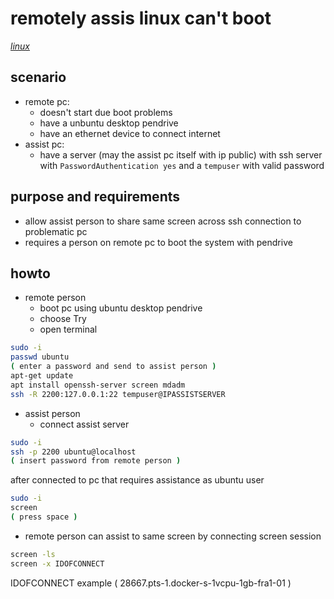 # remotely assis linux can't boot

*[linux](../README.md#linux)*

## scenario

- remote pc:
  - doesn't start due boot problems
  - have a unbuntu desktop pendrive
  - have an ethernet device to connect internet
- assist pc:
  - have a server (may the assist pc itself with ip public) with ssh server with `PasswordAuthentication yes` and a `tempuser` with valid password

## purpose and requirements

- allow assist person to share same screen across ssh connection to problematic pc
- requires a person on remote pc to boot the system with pendrive

## howto

- remote person
  - boot pc using ubuntu desktop pendrive
  - choose Try
  - open terminal
  
```sh
sudo -i
passwd ubuntu
( enter a password and send to assist person )
apt-get update
apt install openssh-server screen mdadm
ssh -R 2200:127.0.0.1:22 tempuser@IPASSISTSERVER
```

- assist person
  - connect assist server

```sh
sudo -i
ssh -p 2200 ubuntu@localhost
( insert password from remote person )
```

after connected to pc that requires assistance as ubuntu user

```sh
sudo -i
screen
( press space )
```

- remote person can assist to same screen by connecting screen session

```sh
screen -ls
screen -x IDOFCONNECT
```

IDOFCONNECT example ( 28667.pts-1.docker-s-1vcpu-1gb-fra1-01 )
